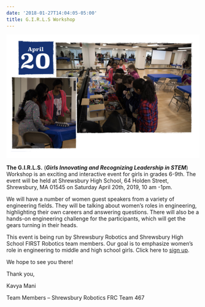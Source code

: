 ```yaml
---
date: '2018-01-27T14:04:05-05:00'
title: G.I.R.L.S Workshop
---
```



![G.I.R.L.S workshop](2019_GirlsDay.png)

**The G.I.R.L.S.** (***Girls Innovating and Recognizing Leadership in STEM***) Workshop is an exciting and interactive event for girls in grades 6-9th. The event will be held at Shrewsbury High School, 64 Holden Street, Shrewsbury, MA 01545 on Saturday April 20th, 2019, 10 am -1pm.

We will have a number of women guest speakers from a variety of engineering fields. They will be talking about women’s roles in engineering, highlighting their own careers and answering questions. There will also be a hands-on engineering challenge for the participants, which will get the gears turning in their heads.

This event is being run by Shrewsbury Robotics and Shrewsbury High School FIRST Robotics team members. Our goal is to emphasize women’s role in engineering to middle and high school girls. Click here to [sign up](https://shrewsburyrobotics.wufoo.com/forms/w9mzpf40mx9b5c/).

We hope to see you there!

Thank you,

Kavya Mani

Team Members – Shrewsbury Robotics FRC Team 467